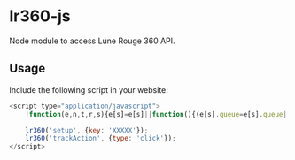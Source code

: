 # lr360-js
Node module to access Lune Rouge 360 API.

## Usage

Include the following script in your website:

```javascript
<script type="application/javascript">
    !function(e,n,t,r,s){e[s]=e[s]||function(){(e[s].queue=e[s].queue||[]).push(arguments)},e[s].l=1*new Date;var u=n.createElement(t),a=n.getElementsByTagName(t)[0];u.async=1,u.src=r,a.parentNode.insertBefore(u,a)}(window,document,"script","lr360.js","lr360");

    lr360('setup', {key: 'XXXXX'});
    lr360('trackAction', {type: 'click'});
</script>
```
